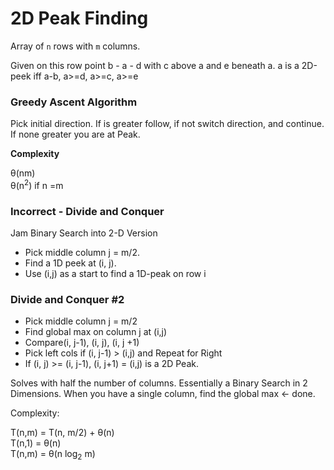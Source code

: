 # 2D Peak Finding


Array of `n` rows with `m` columns. 

Given on this row point b - a - d with c above a and e beneath a.
a is a 2D-peek iff a-b, a>=d, a>=c, a>=e

### Greedy Ascent Algorithm

Pick initial direction. 
If is greater follow, if not switch direction, and continue.
If none greater you are at Peak.

**Complexity**

&theta;(nm)  
&theta;(n<sup>2</sup>) if n =m 

### Incorrect - Divide and Conquer

Jam Binary Search into 2-D Version

*   Pick middle column j = m/2.
*   Find a 1D peek at (i, j). 
*   Use (i,j) as a start to find a 1D-peak on row i

### Divide and Conquer #2

*   Pick middle column j = m/2
*   Find global max on column j at (i,j)
*   Compare(i, j-1), (i, j), (i, j +1)
*   Pick left cols if (i, j-1) > (i,j) and Repeat for Right
*   If (i, j) >= (i, j-1), (i, j+1) = (i,j) is a 2D Peak. 

Solves with half the number of columns.
Essentially a Binary Search in 2 Dimensions.
When you have a single column, find the global max <- done.

Complexity:

T(n,m) = T(n, m/2) + &theta;(n)  
T(n,1) = &theta;(n)  
T(n,m) = &theta;(n log<sub>2</sub> m)
